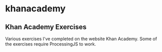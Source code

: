 # khanacademy

Khan Academy Exercises
----------------------

Various exercises I've completed on the website Khan Academy. Some of the exercises require ProcessingJS to work.
